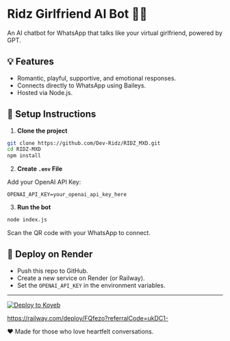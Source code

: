 # Ridz Girlfriend AI Bot 💖📱

An AI chatbot for WhatsApp that talks like your virtual girlfriend, powered by GPT.

## 💡 Features

- Romantic, playful, supportive, and emotional responses.
- Connects directly to WhatsApp using Baileys.
- Hosted via Node.js.

## 🔧 Setup Instructions

1. **Clone the project**

```bash
git clone https://github.com/Dev-Ridz/RIDZ_MXD.git
cd RIDZ-MXD
npm install
```

2. **Create `.env` File**

Add your OpenAI API Key:

```
OPENAI_API_KEY=your_openai_api_key_here
```

3. **Run the bot**

```bash
node index.js
```

Scan the QR code with your WhatsApp to connect.

## 🚀 Deploy on Render

- Push this repo to GitHub.
- Create a new service on Render (or Railway).
- Set the `OPENAI_API_KEY` in the environment variables.

---

[![Deploy to Koyeb](https://www.koyeb.com/static/images/deploy/button.svg)](https://app.koyeb.com/deploy?name=ridz-mxd&repository=Dev-Ridz%2FRIDZ_MXD&branch=main&instance_type=free&instances_min=0&autoscaling_sleep_idle_delay=300&env%5BOPENAI_API_KEY%5D=)

https://railway.com/deploy/FQfezo?referralCode=ukDC1-

❤️ Made for those who love heartfelt conversations.
